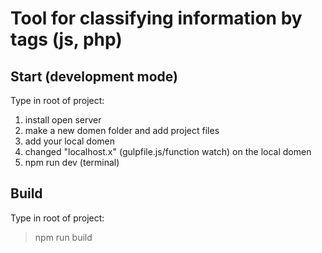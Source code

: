 #  Tool for classifying information by tags (js, php)

## Start (development mode)
Type in root of project:
1. install open server
2. make a new domen folder and add project files
3. add your local domen
4. changed "localhost.x" (gulpfile.js/function watch) on the local domen
5. npm run dev (terminal)

## Build
Type in root of project:
> npm run build
